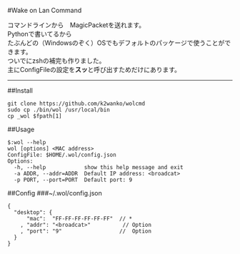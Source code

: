 #Wake on Lan Command

コマンドラインから　MagicPacketを送れます。  
Pythonで書いてるから  
たぶんどの（Windowsのぞく）OSでもデフォルトのパッケージで使うことができます。  
ついでにzshの補完も作りました。  
主にConfigFileの設定を**スッ**と呼び出すためだけにあります。

***

##Install
```
git clone https://github.com/k2wanko/wolcmd
sudo cp ./bin/wol /usr/local/bin
cp _wol $fpath[1]
```

##Usage
```
$:wol --help
wol [options] <MAC address>                                                  
ConfigFile: $HOME/.wol/config.json
Options:
  -h, --help            show this help message and exit
  -a ADDR, --addr=ADDR  Default IP address: <broadcat>
  -p PORT, --port=PORT  Default port: 9
```

##Config
###~/.wol/config.json
```
{
  "desktop": {
      "mac":  "FF-FF-FF-FF-FF-FF"  // *
    , "addr": "<broadcat>"	        // Option
    , "port": "9"                  //  Option
  }
}
```